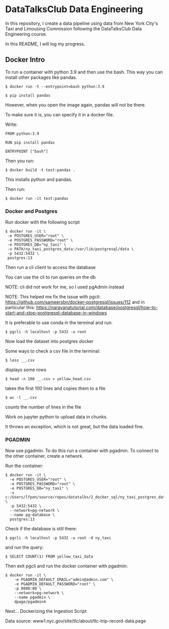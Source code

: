# DataTalksClub Data Engineering
In this repository, I create a data pipeline using data from New York City's Taxi and Limousing Commission following the DataTalksClub Data Engineering course.

In this README, I will log my progress.

## Docker Intro

To run a container with python 3.9 and then use the bash.
This way you can install other packages like pandas.
```
$ docker run -t --entrypoint=bash python:3.9
```
```
$ pip install pandas
```
However, when you open the image again, pandas will not be there.

To make sure it is, you can specify it in a docker file.

Write:
```
FROM python:3.9

RUN pip install pandas

ENTRYPOINT ["bash"]
```

Then you run:
```
$ docker build -t test:pandas .
```

This installs python and pandas.

Then run:

```
$ docker run -it test:pandas
```


### Docker and Postgres

Run docker with the following script

```
$ docker run -it \
 -e POSTGRES_USER="root" \
 -e POSTGRES_PASSWORD="root" \
 -e POSTGRES_DB="ny_taxi" \
 -v PATH/ny_taxi_postgres_data:/var/lib/postgresql/data \
 -p 5432:5432 \
 postgres:13
```

Then run a cli client to access the database

You can use the cli to run queries on the db

NOTE: cli did not work for me, so I used pgAdmin instead

NOTE: This helped me fix the issue with pgcli:
https://github.com/sameersbn/docker-postgresql/issues/112
and in particular this: https://narayanatutorial.com/database/postgresql/how-to-start-and-stop-postgresql-database-in-windows


It is preferable to use conda in the terminal and run:

```
$ pgcli -h localhost -p 5432 -u root
```

Now load the dataset into postgres docker

Some ways to check a csv file in the terminal:
```
$ less __.csv
```
displays some rows
```
$ head -n 100 __.csv > yellow_head.csv
```
takes the first 100 lines and copies them to a file
```
$ wc -l __.csv
```
counts the number of lines in the file

Work on jupyter python to upload data in chunks.

It throws an exception, which is not great, but the data loaded fine.

### PGADMIN

Now use pgadmin. To do this run a container with pgadmin. To connect to the other container, create a network.

Run the container:
```
$ docker run -it \
  -e POSTGRES_USER="root" \
  -e POSTGRES_PASSWORD="root" \
  -e POSTGRES_DB="ny_taxi" \
  -v c:/Users/lfpon/source/repos/datatalks/2_docker_sql/ny_taxi_postgres_data:/var/lib/postgresql/data \
  -p 5432:5432 \
  --network=pg-network \
  --name pg-database \
  postgres:13
```

Check if the database is still there:
```
$ pgcli -h localhost -p 5432 -u root -d ny_taxi
```
and run the query:
```
$ SELECT COUNT(1) FROM yellow_taxi_data
```
Then exit pgcli and run the docker container with pgadmin:
```
$ docker run -it \
    -e PGADMIN_DEFAULT_EMAIL="admin@admin.com" \
    -e PGADMIN_DEFAULT_PASSWORD="root" \
    -p 8080:80 \
    --network=pg-network \
    --name pgadmin \
    dpage/pgadmin4
```

Next... Dockerizing the Ingestion Script


Data source:
www1.nyc.gov/site/tlc/about/tlc-trip-record-data.page
